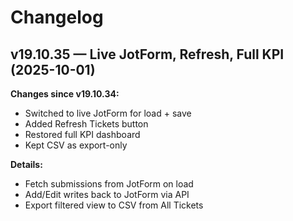 # Changelog

## v19.10.35 — Live JotForm, Refresh, Full KPI (2025-10-01)
**Changes since v19.10.34:**
- Switched to live JotForm for load + save
- Added Refresh Tickets button
- Restored full KPI dashboard
- Kept CSV as export-only

**Details:**
- Fetch submissions from JotForm on load
- Add/Edit writes back to JotForm via API
- Export filtered view to CSV from All Tickets
